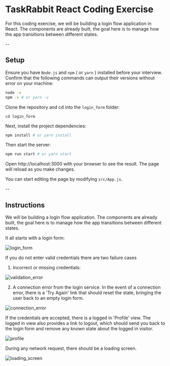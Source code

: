 # TaskRabbit React Coding Exercise

For this coding exercise, we will be building a login flow application in React. The components are already built, the goal here is to manage how the app transitions between different states.

--

## Setup

Ensure you have `Node.js` and `npm` ( or `yarn` ) installed before your interview. Confirm that the following commands can output their versions without error on your machine:

```bash
node -v
npm -v # or yarn -v
```

Clone the repository and cd into the `login_form` folder:

```
cd login_form
```

Next, install the project dependencies:

```bash
npm install # or yarn install
```

Then start the server:

```bash
npm run start # or yarn start
```

Open http://localhost:3000 with your browser to see the result. The page will reload as you make changes.

You can start editing the page by modifying `src/App.js`.

--

## Instructions

We will be building a login flow application. The components are already built, the goal here is to manage how the app transitions between different states.

It all starts with a login form:

![login_form](https://cl.ly/tSV5/Screen%20Shot%202018-08-02%20at%2010.58.14%20AM.png)

If you do not enter valid credentials there are two failure cases

1.  Incorrect or missing credentials:

![validation_error](https://cl.ly/tQlk/Screen%20Shot%202018-08-02%20at%2010.59.45%20AM.png)

2.  A connection error from the login service. In the event of a connection error, there is a 'Try Again' link that should reset the state, bringing the user back to an empty login form.

![connection_error](https://cl.ly/tSFe/Screen%20Shot%202018-08-02%20at%2011.00.25%20AM.png)

If the credentials are accepted, there is a logged in 'Profile' view. The logged in view also provides a link to logout, which should send you back to the login form and remove any known state about the logged in visitor.

![profile](https://cl.ly/tSW4/Screen%20Shot%202018-08-02%20at%2011.01.28%20AM.png)

During any network request, there should be a loading screen.

![loading_screen](https://cl.ly/tSj2/Screen%20Shot%202018-08-02%20at%2011.05.48%20AM.png)

